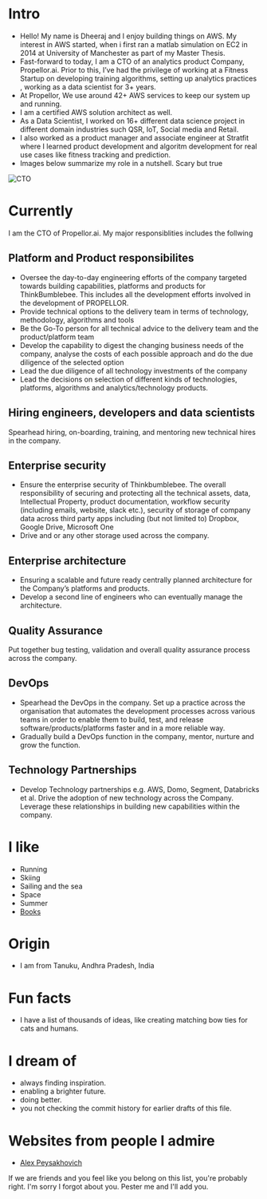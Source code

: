 
# Intro

- Hello! My name is Dheeraj and I enjoy building things on AWS. My interest in AWS started, when i first ran a matlab
simulation on EC2 in 2014 at University of Manchester as part of my Master Thesis.
- Fast-forward to today, I am a CTO of an analytics product Company, Propellor.ai. Prior to this,
I’ve had the privilege of working at a Fitness Startup on developing training algorithms, setting up analytics practices
, working as a data scientist for 3+ years.
- At Propellor, We use around 42+ AWS services to keep our system up and running.
- I am a certified AWS solution architect as well.
- As a Data Scientist, I worked on 16+ different data science project in different domain industries such QSR, IoT,
Social media and Retail.
- I also worked as a product manager and associate engineer at Stratfit where I learned
product development and algoritm development
 for real use cases like fitness tracking and prediction.
- Images below summarize my role in a nutshell. Scary but true

![CTO](https://s3.ap-south-1.amazonaws.com/public.dheerajinampudi.com/CTO_role-min.jpg)

# Currently

I am the CTO of Propellor.ai. My major responsiblities includes the follwing

## Platform and Product responsibilites

- Oversee the day-to-day engineering efforts of the company targeted towards
building capabilities, platforms and products for ThinkBumblebee. This includes all the development efforts involved in the development of PROPELLOR.
- Provide technical options to the delivery team in terms of technology, methodology,
algorithms and tools
- Be the Go-To person for all technical advice to the delivery team and the
product/platform team
- Develop the capability to digest the changing business needs of the company,
analyse the costs of each possible approach and do the due diligence of the selected
option
- Lead the due diligence of all technology investments of the company
- Lead the decisions on selection of different kinds of technologies, platforms,
algorithms and analytics/technology products.

## Hiring engineers, developers and data scientists

Spearhead hiring, on-boarding, training, and mentoring new technical hires in the company.

## Enterprise security

- Ensure the enterprise security of Thinkbumblebee. The overall responsibility of securing and
protecting all the technical assets, data, Intellectual Property, product documentation,
workflow security (including emails, website, slack etc.), security of storage of company data
across third party apps including (but not limited to) Dropbox, Google Drive, Microsoft One
- Drive and or any other storage used across the company.

## Enterprise architecture

- Ensuring a scalable and future ready centrally planned architecture for the Company’s
platforms and products.
- Develop a second line of engineers who can eventually manage the architecture.

## Quality Assurance

Put together bug testing, validation and overall quality assurance process across the
company.

## DevOps

- Spearhead the DevOps in the company. Set up a practice across the organisation that
automates the development processes across various teams in order to enable them to
build, test, and release software/products/platforms faster and in a more reliable way.
- Gradually build a DevOps function in the company, mentor, nurture and grow the function.

## Technology Partnerships

- Develop Technology partnerships e.g. AWS, Domo, Segment, Databricks et al. Drive the
adoption of new technology across the Company. Leverage these relationships in building
new capabilities within the company.

# I like

- Running
- Skiing
- Sailing and the sea
- Space
- Summer
- [Books](https://www.goodreads.com/dheerajinampudi)

# Origin

- I am from Tanuku, Andhra Pradesh, India

# Fun facts

- I have a list of thousands of ideas, like creating matching bow ties for cats and humans.

# I dream of

- always finding inspiration.
- enabling a brighter future.
- doing better.
- you not checking the commit history for earlier drafts of this file.

# Websites from people I admire

- [Alex Peysakhovich](http://alexpeys.github.io/)

If we are friends and you feel like you belong on this list, you're probably right. I'm sorry I forgot about you. Pester me and I'll add you.